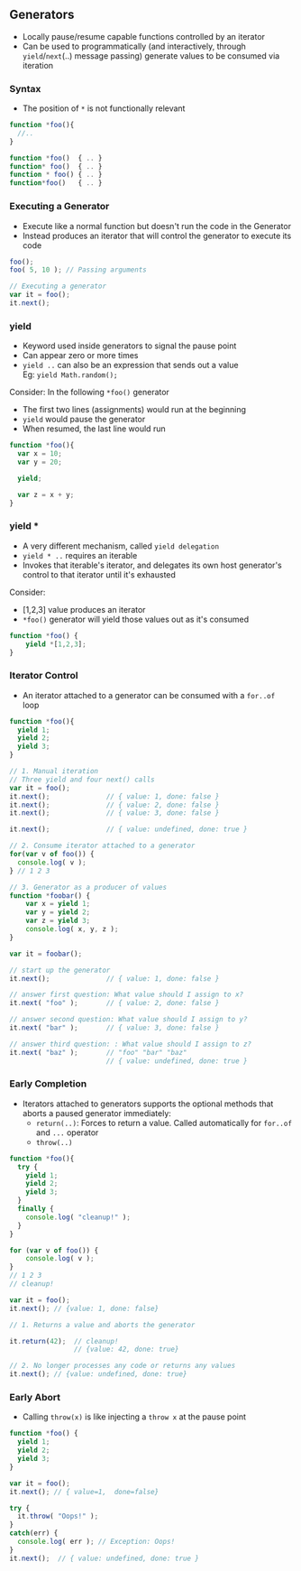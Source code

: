 ## Generators
- Locally pause/resume capable functions controlled by an iterator
- Can be used to programmatically (and interactively, through `yield`/`next`(..) message passing) generate values to be consumed via iteration

### Syntax
- The position of `*` is not functionally relevant

```js
function *foo(){
  //..
}

function *foo()  { .. }
function* foo()  { .. }
function * foo() { .. }
function*foo()   { .. }
```

### Executing a Generator
- Execute like a normal function but doesn't run the code in the Generator
- Instead produces an iterator that will control the generator to execute its code

```js
foo();
foo( 5, 10 ); // Passing arguments

// Executing a generator
var it = foo();
it.next();
```

### yield
- Keyword used inside generators to signal the pause point
- Can appear zero or more times
- `yield ..` can also be an expression that sends out a value  
  Eg: `yield Math.random();`

Consider:
In the following `*foo()` generator
- The first two lines (assignments) would run at the beginning
- `yield` would pause the generator
- When resumed, the last line would run

```js
function *foo(){
  var x = 10;
  var y = 20;

  yield;

  var z = x + y;
}
```

### yield *
- A very different mechanism, called `yield delegation`
- `yield * ..` requires an iterable
- Invokes that iterable's iterator, and delegates its own host generator's control to that iterator until it's exhausted

Consider:
- [1,2,3] value produces an iterator
- `*foo()` generator will yield those values out as it's consumed

```js
function *foo() {
    yield *[1,2,3];
}
```

### Iterator Control
- An iterator attached to a generator can be consumed with a `for..of` loop

```js
function *foo(){
  yield 1;
  yield 2;
  yield 3;
}

// 1. Manual iteration
// Three yield and four next() calls
var it = foo();
it.next();              // { value: 1, done: false }
it.next();              // { value: 2, done: false }
it.next();              // { value: 3, done: false }

it.next();              // { value: undefined, done: true }

// 2. Consume iterator attached to a generator
for(var v of foo()) {
  console.log( v );
} // 1 2 3

// 3. Generator as a producer of values
function *foobar() {
    var x = yield 1;
    var y = yield 2;
    var z = yield 3;
    console.log( x, y, z );
}

var it = foobar();

// start up the generator
it.next();              // { value: 1, done: false }

// answer first question: What value should I assign to x?
it.next( "foo" );       // { value: 2, done: false }

// answer second question: What value should I assign to y?
it.next( "bar" );       // { value: 3, done: false }

// answer third question: : What value should I assign to z?
it.next( "baz" );       // "foo" "bar" "baz"
                        // { value: undefined, done: true }
```

### Early Completion
- Iterators attached to generators supports the optional methods that aborts a paused generator immediately:
  - `return(..)`: Forces to return a value. Called automatically for `for..of` and `...` operator
  - `throw(..)`

```js
function *foo(){
  try {
    yield 1;
    yield 2;
    yield 3;
  }
  finally {
    console.log( "cleanup!" );
  }
}

for (var v of foo()) {
    console.log( v );
}
// 1 2 3
// cleanup!

var it = foo();
it.next(); // {value: 1, done: false}

// 1. Returns a value and aborts the generator

it.return(42);  // cleanup!
                // {value: 42, done: true}

// 2. No longer processes any code or returns any values
it.next(); // {value: undefined, done: true}
```

### Early Abort
- Calling `throw(x)` is like injecting a `throw x` at the pause point

```js
function *foo() {
  yield 1;
  yield 2;
  yield 3;
}

var it = foo();
it.next(); // { value=1,  done=false}

try {
  it.throw( "Oops!" );
}
catch(err) {
  console.log( err ); // Exception: Oops!
}
it.next();  // { value: undefined, done: true }
```
